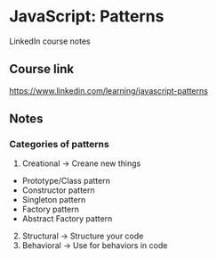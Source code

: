 # JavaScript: Patterns
LinkedIn course notes

## Course link
https://www.linkedin.com/learning/javascript-patterns

## Notes

### Categories of patterns
1. Creational -> Creane new things
* Prototype/Class pattern
* Constructor pattern
* Singleton pattern
* Factory pattern
* Abstract Factory pattern
2. Structural -> Structure your code
3. Behavioral -> Use for behaviors in code